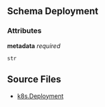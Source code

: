 ## Schema Deployment



### Attributes

**metadata** *required*

`str`


## Source Files

- [k8s.Deployment](k8s/deployment.k)
